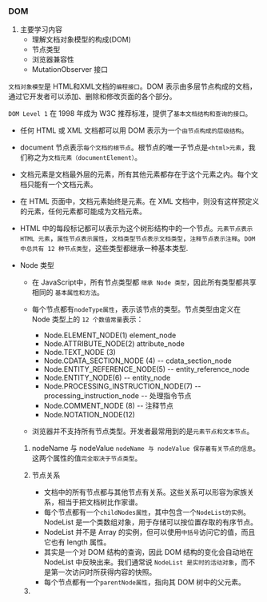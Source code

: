 ### DOM

1. 主要学习内容
    * 理解文档对象模型的构成(DOM)
    * 节点类型
    * 浏览器兼容性
    * MutationObserver 接口

`文档对象模型`是 HTML和XML文档的`编程接口`。DOM 表示由多层节点构成的文档，通过它开发者可以添加、删除和修改页面的各个部分。

`DOM Level 1` 在 1998 年成为 W3C 推荐标准，提供了`基本文档结构和查询的接口`。

* 任何 HTML 或 XML 文档都可以用 DOM 表示为一个`由节点构成的层级结构`。
* document 节点表示`每个文档的根节点`。根节点的唯一子节点是`<html>元素`，我们称之为`文档元素（documentElement）`。
* 文档元素是文档最外层的元素，所有其他元素都存在于这个元素之内。每个文档只能有一个文档元素。
* 在 HTML 页面中，文档元素始终是<html>元素。在 XML 文档中，则没有这样预定义的元素，任何元素都可能成为文档元素。
* HTML 中的每段标记都可以表示为这个树形结构中的一个节点。`元素节点表示 HTML 元素`，`属性节点表示属性`，`文档类型节点表示文档类型`，`注释节点表示注释`。`DOM 中总共有 12 种节点类型`，这些类型都继承一种基本类型.


* Node 类型
    * 在 JavaScript中，所有节点类型都 `继承 Node 类型`，因此所有类型都共享相同的 `基本属性和方法`。
    * 每个节点都有`nodeType属性`，表示该节点的类型。节点类型由定义在 Node 类型上的 `12 个数值常量`表示：
        * Node.ELEMENT_NODE(1) element_node
        * Node.ATTRIBUTE_NODE(2) attribute_node
        * Node.TEXT_NODE (3) 
        * Node.CDATA_SECTION_NODE (4) -- cdata_section_node
        * Node.ENTITY_REFERENCE_NODE(5) -- entity_reference_node
        * Node.ENTITY_NODE(6) -- entity_node 
        * Node.PROCESSING_INSTRUCTION_NODE(7)  -- processing_instruction_node -- 处理指令节点
        * Node.COMMENT_NODE (8) -- 注释节点
        * Node.NOTATION_NODE(12)
    
    * 浏览器并不支持所有节点类型。开发者最常用到的是`元素节点和文本节点`。

    1. nodeName 与 nodeValue
         `nodeName 与 nodeValue 保存着有关节点的信息`。这两个属性的值`完全取决于节点类型`。

    2. 节点关系
        * 文档中的所有节点都与其他节点有关系。这些关系可以形容为家族关系，相当于把文档树比作家谱。
        * 每个节点都有一个`childNodes属性`，其中包含一个`NodeList的实例`。NodeList 是一个类数组对象，用于存储可以按位置存取的有序节点。
        * NodeList 并不是 Array 的实例，但可以使用`中括号`访问它的值，而且它也有 length 属性。
        * 其实是一个对 DOM 结构的查询，因此 DOM 结构的变化会自动地在 NodeList 中反映出来。我们通常说 `NodeList 是实时的活动对象`，而不是第一次访问时所获得内容的快照。
        * 每个节点都有一个`parentNode属性`，指向其 DOM 树中的父元素。

    3. 